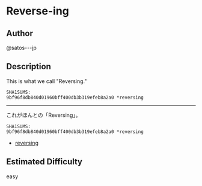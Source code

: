 # Reverse-ing

## Author

@satos---jp

## Description

This is what we call "Reversing."

```
SHA1SUMS:
9bf96f8db840d01960bff400db3b319efeb8a2a0 *reversing
```

---

これがほんとの「Reversing」。

```
SHA1SUMS:
9bf96f8db840d01960bff400db3b319efeb8a2a0 *reversing
```

- [reversing](dist/reversing)

## Estimated Difficulty

easy
